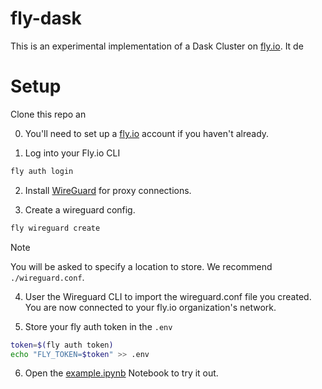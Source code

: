 # fly-dask

This is an experimental implementation of a Dask Cluster on [fly.io](https://fly.io). It de

# Setup 

Clone this repo an

0. You'll need to set up a [fly.io](https://fly.io) account if you haven't already.

1. Log into your Fly.io CLI
```sh
fly auth login
```

2. Install [WireGuard](https://www.wireguard.com/install/) for proxy connections.

3. Create a wireguard config.
```sh
fly wireguard create
```

> [!NOTE]
> You will be asked to specify a location to store. We recommend `./wireguard.conf`.

4. User the Wireguard CLI to import the wireguard.conf file you created. You are now connected to your fly.io organization's network.

5. Store your fly auth token in the `.env`
```sh
token=$(fly auth token)
echo "FLY_TOKEN=$token" >> .env
```

6. Open the [example.ipynb](./example.ipynb) Notebook to try it out. 